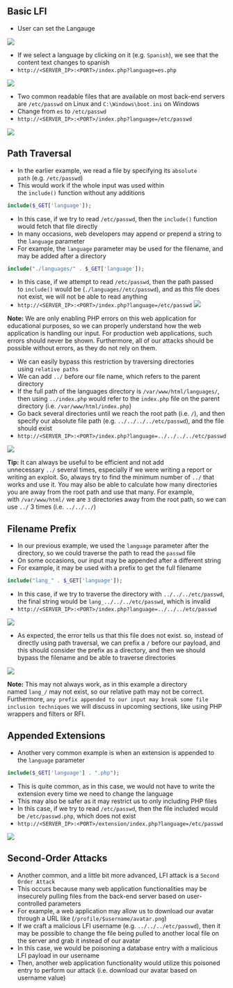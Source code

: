 ## Basic LFI
* User can set the Langauge 

![](basic_lfi_lang.png)

* If we select a language by clicking on it (e.g. `Spanish`), we see that the content text changes to spanish
* `http://<SERVER_IP>:<PORT>/index.php?language=es.php`

![](basic_lfi_es.png)

* Two common readable files that are available on most back-end servers are `/etc/passwd` on Linux and `C:\Windows\boot.ini` on Windows
* Change from `es` to `/etc/passwd`
* `http://<SERVER_IP>:<PORT>/index.php?language=/etc/passwd`

![](basic_lfi_lang_passwd.png)

## Path Traversal
* In the earlier example, we read a file by specifying its `absolute path` (e.g. `/etc/passwd`)
* This would work if the whole input was used within the `include()` function without any additions

```php
include($_GET['language']);
```

* In this case, if we try to read `/etc/passwd`, then the `include()` function would fetch that file directly
* In many occasions, web developers may append or prepend a string to the `language` parameter
* For example, the `language` parameter may be used for the filename, and may be added after a directory

```php
include("./languages/" . $_GET['language']);
```

* In this case, if we attempt to read `/etc/passwd`, then the path passed to `include()` would be (`./languages//etc/passwd`), and as this file does not exist, we will not be able to read anything
* `http://<SERVER_IP>:<PORT>/index.php?language=/etc/passwd`
  ![](traversal_passwd_failed.png)

**Note:** We are only enabling PHP errors on this web application for educational purposes, so we can properly understand how the web application is handling our input. For production web applications, such errors should never be shown. Furthermore, all of our attacks should be possible without errors, as they do not rely on them.

* We can easily bypass this restriction by traversing directories using `relative paths`
* We can add `../` before our file name, which refers to the parent directory
* If the full path of the languages directory is `/var/www/html/languages/`, then using `../index.php` would refer to the `index.php` file on the parent directory (i.e. `/var/www/html/index.php`)
* Go back several directories until we reach the root path (i.e. `/`), and then specify our absolute file path (e.g. `../../../../etc/passwd`), and the file should exist
* `http://<SERVER_IP>:<PORT>/index.php?language=../../../../etc/passwd`

![](traversal_passwd.png)

**Tip:** It can always be useful to be efficient and not add unnecessary `../` several times, especially if we were writing a report or writing an exploit. So, always try to find the minimum number of `../` that works and use it. You may also be able to calculate how many directories you are away from the root path and use that many. For example, with `/var/www/html/` we are `3` directories away from the root path, so we can use `../` 3 times (i.e. `../../../`)

## Filename Prefix
* In our previous example, we used the `language` parameter after the directory, so we could traverse the path to read the `passwd` file
* On some occasions, our input may be appended after a different string
* For example, it may be used with a prefix to get the full filename

```php
include("lang_" . $_GET['language']);
```

* In this case, if we try to traverse the directory with `../../../etc/passwd`, the final string would be `lang_../../../etc/passwd`, which is invalid
* `http://<SERVER_IP>:<PORT>/index.php?language=../../../etc/passwd`

![](lfi_another_example1.png)

* As expected, the error tells us that this file does not exist. so, instead of directly using path traversal, we can prefix a `/` before our payload, and this should consider the prefix as a directory, and then we should bypass the filename and be able to traverse directories

![](lfi_another_example_passwd1.png)

**Note:** This may not always work, as in this example a directory named `lang_/` may not exist, so our relative path may not be correct. Furthermore, `any prefix appended to our input may break some file inclusion techniques` we will discuss in upcoming sections, like using PHP wrappers and filters or RFI.

## Appended Extensions
* Another very common example is when an extension is appended to the `language` parameter

```php
include($_GET['language'] . ".php");
```

* This is quite common, as in this case, we would not have to write the extension every time we need to change the language
* This may also be safer as it may restrict us to only including PHP files
* In this case, if we try to read `/etc/passwd`, then the file included would be `/etc/passwd.php`, which does not exist
* `http://<SERVER_IP>:<PORT>/extension/index.php?language=/etc/passwd`

![](lfi_extension_failed.png)

## Second-Order Attacks
* Another common, and a little bit more advanced, LFI attack is a `Second Order Attack`
* This occurs because many web application functionalities may be insecurely pulling files from the back-end server based on user-controlled parameters
* For example, a web application may allow us to download our avatar through a URL like (`/profile/$username/avatar.png`)
* If we craft a malicious LFI username (e.g. `../../../etc/passwd`), then it may be possible to change the file being pulled to another local file on the server and grab it instead of our avatar
* In this case, we would be poisoning a database entry with a malicious LFI payload in our username
* Then, another web application functionality would utilize this poisoned entry to perform our attack (i.e. download our avatar based on username value)